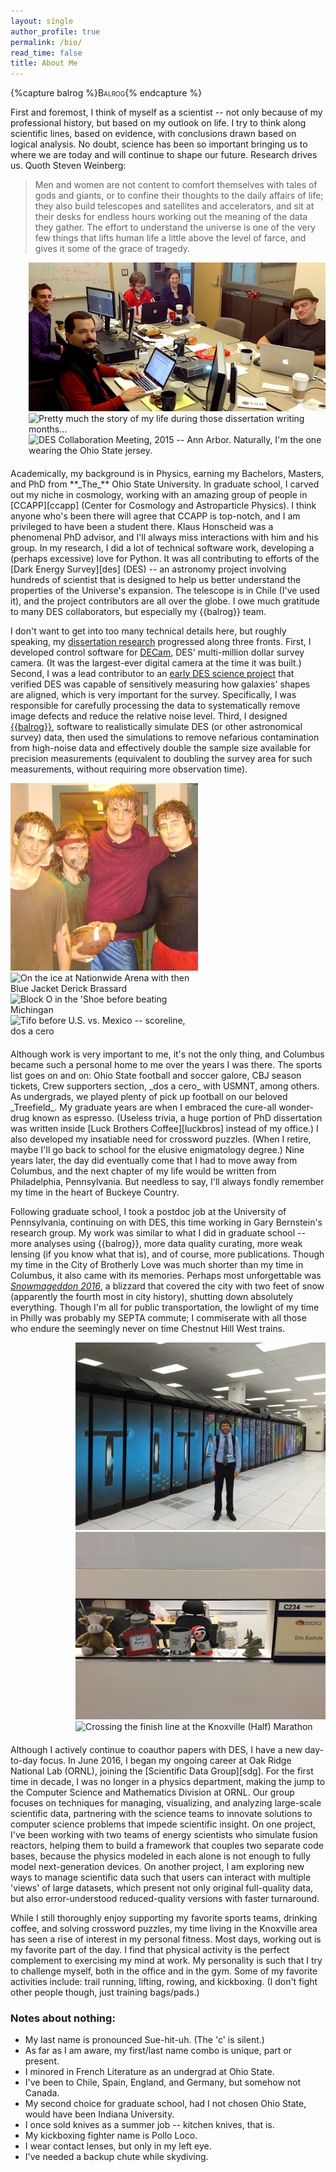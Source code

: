 ```yaml
---
layout: single
author_profile: true
permalink: /bio/
read_time: false
title: About Me
---
```


{%capture balrog %}<span style="font-variant:small-caps;">Balrog</span>{% endcapture %}

First and foremost, I think of myself as a scientist -- not only because of my professional history, but based on my outlook on life.
I try to think along scientific lines, based on evidence, with conclusions drawn based on logical analysis.
No doubt, science has been so important bringing us to where we are today and will continue to shape our future.
Research drives us. Quoth Steven Weinberg:
> Men and women are not content to comfort themselves with tales
> of gods and giants, or to confine their thoughts to the daily affairs of life; they also build
> telescopes and satellites and accelerators, and sit at their desks for endless hours working
> out the meaning of the data they gather. The effort to understand the universe is one of the
> very few things that lifts human life a little above the level of farce, and gives it some of the
> grace of tragedy.

<div style="max-width:475px; width:100%; margin:auto; float:right; margin-left:20px; margin-bottom:20px">
	<div id="wslider" style="">
		<img src="/assets/images/busyweek2.png" style="" alt="My research group hard at work. 'Busy weeks' pushed us to author the first DES science paper." style="">
		<img data-src="/assets/images/luckbros2.jpg" style="" alt="Pretty much the story of my life during those dissertation writing months..." style="">
		<img data-src="/assets/images/desmeeting2.jpg" style="" alt="DES Collaboration Meeting, 2015 -- Ann Arbor. Naturally, I'm the one wearing the Ohio State jersey." style="height:100%">
	</div>
	<script>
		var wslider = new IdealImageSlider.Slider({
			selector: '#wslider',
			effect: 'fade',
			height: 'auto',
			transitionDuration: 500,
			interval: 7001
		});
		wslider.addCaptions();
		wslider.start();
	</script>
</div>
<div style="position:relative; width:200px; content:''; display:table;"></div>
Academically, my background is in Physics, earning my Bachelors, Masters, and PhD from **_The_** Ohio State University.
In graduate school, I carved out my niche in cosmology, working with an amazing group of people in [CCAPP][ccapp] (Center for Cosmology and Astroparticle Physics).
I think anyone who's been there will agree that CCAPP is top-notch, and I am privileged to have been a student there.
Klaus Honscheid was a phenomenal PhD advisor, and I'll always miss interactions with him and his group.
In my research, I did a lot of technical software work, developing a (perhaps excessive) love for Python.
It was all contributing to efforts of the [Dark Energy Survey][des] (DES) -- an astronomy project involving hundreds
of scientist that is designed to help us better understand the properties of the Universe's expansion.
The telescope is in Chile (I've used it), and the project contributors are all over the globe.
I owe much gratitude to many DES collaborators, but especially my {{balrog}} team.

I don't want to get into too many technical details here, but roughly speaking, my [dissertation research][dissertation] progressed along three fronts.
First, I developed control software for [DECam][decam], DES' multi-million dollar survey camera. (It was the largest-ever digital camera at the time it was built.)
Second, I was a lead contributor to an [early DES science project][clusters] that verified DES was capable of sensitively measuring how galaxies' shapes are aligned,
which is very important for the survey. Specifically, I was responsible for carefully processing the data to systematically remove image defects and reduce the relative noise level.
Third, I designed [{{balrog}}][balrog], software to realistically simulate DES (or other astronomical survey) data, then used the simulations
to remove nefarious contamination from high-noise data and effectively double the sample size available for precision measurements
(equivalent to doubling the survey area for such measurements, without requiring more observation time).

<div style="max-width:300px; width:100%; margin:auto; float:left; margin-right:20px; margin-bottom:20px">
	<div id="cslider" style="">
		<img src="/assets/images/treefieldmud2.jpg" style="" alt="My friends and I following an epic Treefield mud game">
		<img data-src="/assets/images/brass2.jpg" style="" alt="On the ice at Nationwide Arena with then Blue Jacket Derick Brassard">
		<img data-src="/assets/images/michigan2.jpg" style="" alt="Block O in the 'Shoe before beating Michingan">
		<img data-src="/assets/images/home2.jpg" style="" alt="Tifo before U.S. vs. Mexico -- scoreline, dos a cero">
	</div>
	<script>
		var cslider = new IdealImageSlider.Slider({
			selector: '#cslider',
			effect: 'fade',
			height: 'auto',
			transitionDuration: 500,
			interval: 6001
		});
		cslider.addCaptions();
		cslider.start();
	</script>
</div>
<div style="position:relative; width:200px; content:''; display:table;"></div>
Although work is very important to me, it's not the only thing, and Columbus became such a personal home to me over the years I was there.
The sports list goes on and on: Ohio State football and soccer galore, CBJ season tickets, Crew supporters section,
_dos a cero_ with USMNT, among others. As undergrads, we played plenty of pick up football on our beloved _Treefield_.
My graduate years are when I embraced the cure-all wonder-drug known as espresso. (Useless trivia,
a huge portion of PhD dissertation was written inside [Luck Brothers Coffee][luckbros] instead of my office.)
I also developed my insatiable need for crossword puzzles. (When I retire, maybe I'll go back to school for the elusive enigmatology degree.)
Nine years later, the day did eventually come that I had to move away from Columbus, and the next chapter of my life would be written from Philadelphia, Pennsylvania.
But needless to say, I'll always fondly remember my time in the heart of Buckeye Country.


Following graduate school, I took a postdoc job at the University of Pennsylvania, continuing on with DES,
this time working in Gary Bernstein's research group. My work was similar to what I did in graduate school -- 
more analyses using {{balrog}}, more data quality curating, more weak lensing (if you know what that is), and of course, more publications.
Though my time in the City of Brotherly Love was much shorter than my time in Columbus, it also came with its memories.
Perhaps most unforgettable was [_Snowmageddon 2016_][blizzard], a blizzard that covered the city with two feet of snow (apparently the fourth most in city history),
shutting down absolutely everything. Though I'm all for public transportation, the lowlight of my time in Philly was probably my SEPTA commute;
I commiserate with all those who endure the seemingly never on time Chestnut Hill West trains.


<div style="max-width:400px; width:100%; margin:auto; float:right; margin-left:20px; margin-bottom:20px">
	<div id="oslider" style="">
		<img src="/assets/images/titan.JPG" style="" alt="Meet Titan -- the largest supercomputer in the U.S., located at ORNL">
		<img src="/assets/images/office.jpg" style="" alt="My office, which includes a motivational sock monkey">
		<img data-src="/assets/images/chkm_finish.JPG" style="" alt="Crossing the finish line at the Knoxville (Half) Marathon">
	</div>
	<script>
		var oslider = new IdealImageSlider.Slider({
			selector: '#oslider',
			effect: 'fade',
			height: 'auto',
			transitionDuration: 500,
			interval: 6001
		});
		oslider.addCaptions();
		oslider.start();
	</script>
</div>
<div style="position:relative; width:200px; content:''; display:table;"></div>
Although I actively continue to coauthor papers with DES, I have a new day-to-day focus.
In June 2016, I began my ongoing career at Oak Ridge National Lab (ORNL), joining the [Scientific Data Group][sdg].
For the first time in decade, I was no longer in a physics department, making the jump to the Computer Science and Mathematics Division at ORNL.
Our group focuses on techniques for managing, visualizing, and analyzing large-scale scientific data,
partnering with the science teams to innovate solutions to computer science problems that impede scientific insight.
On one project, I've been working with two teams of energy scientists who simulate fusion reactors, helping them to build a framework that couples two separate code bases,
because the physics modeled in each alone is not enough to fully model next-generation devices.
On another project, I am exploring new ways to manage scientific data such that users can interact with multiple 'views' of large datasets, 
which present not only original full-quality data, but also error-understood reduced-quality versions with faster turnaround.

While I still thoroughly enjoy supporting my favorite sports teams, drinking coffee, and solving crossword puzzles, my time living in the Knoxville area
has seen a rise of interest in my personal fitness. Most days, working out is my favorite part of the day. 
I find that physical activity is the perfect complement to exercising my mind at work.
My personality is such that I try to challenge myself, both in the office and in the gym.
Some of my favorite activities include: trail running, lifting, rowing, and kickboxing. (I don't fight other people though, just training bags/pads.)


### Notes about nothing: ###
* My last name is pronounced Sue-hit-uh. (The 'c' is silent.)
* As far as I am aware, my first/last name combo is unique, part or present.
* I minored in French Literature as an undergrad at Ohio State.
* I've been to Chile, Spain, England, and Germany, but somehow not Canada.
* My second choice for graduate school, had I not chosen Ohio State, would have been Indiana University.
* I once sold knives as a summer job -- kitchen knives, that is.
* My kickboxing fighter name is Pollo Loco.
* I wear contact lenses, but only in my left eye.
* I've needed a backup chute while skydiving.


[ccapp]: http://ccapp.osu.edu/
[des]: http://www.darkenergysurvey.org/
[dissertation]: https://drive.google.com/open?id=0B4AAwvZlUdfeUmZuU0tPeU5IWWs
[decam]: http://www.darkenergysurvey.org/the-des-project/instrument/
[clusters]: http://www.darkenergysurvey.org/darchive/mass-and-galaxy-distributions-of-four-massive-galaxy-clusters-from-dark-energy-survey-science-verification-data/
[luckbros]: http://luckbroscoffeehouse.com/
[balrog]: https://arxiv.org/abs/1507.08336
[blizzard]: https://www.accuweather.com/en/weather-news/recap-blizzard-2016-washington-dc-new-york-city-philadelphia-baltimore-northeast/54977271
[sdg]: http://www.csm.ornl.gov/newsite/data_group.html
